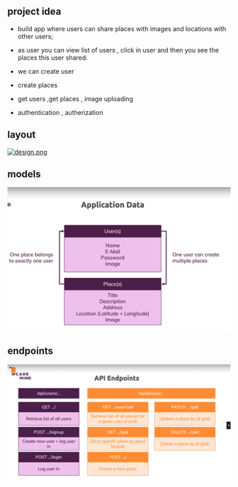 ## project idea
- build app where users can share places with images and locations with other users;

- as user you can view list of users , click in user and then you see the places this user shared.

- we can create user 
 - create places 
  - get users ,get places , image uploading 
  - authentication , autherization 


## layout
[![design.png](https://i.postimg.cc/wT0c6RPj/design.png)](https://postimg.cc/tYnVkJpK)



## models
<img  src="./src/images/models.PNG"/>


## endpoints
<img  src="./src/images/endpoints.PNG"/>


   